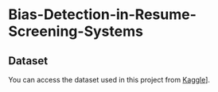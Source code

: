 # Bias-Detection-in-Resume-Screening-Systems


## Dataset

You can access the dataset used in this project from [Kaggle](https://www.kaggle.com/datasets/surendra365/recruitement-dataset)].
